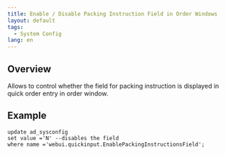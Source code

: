 ```yaml
---
title: Enable / Disable Packing Instruction Field in Order Windows
layout: default
tags:  
  - System Config
lang: en
---
```


## Overview
Allows to control whether the field for packing instruction is displayed in quick order entry in order window.

## Example
```
update ad_sysconfig
set value ='N' --disables the field
where name ='webui.quickinput.EnablePackingInstructionsField';

```

